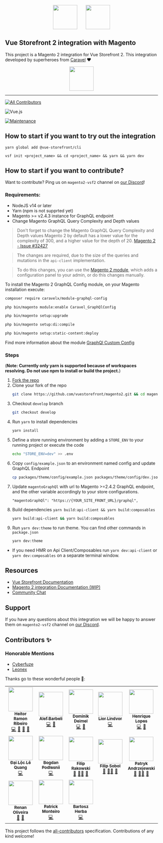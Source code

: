 <div align="center">
<img src="https://user-images.githubusercontent.com/1626923/137092657-fb398d20-b592-4661-a1f9-4135db0b61d5.png" height="80px"/>  <img src="https://upload.wikimedia.org/wikipedia/commons/thumb/5/55/Magento_Logo.svg/2560px-Magento_Logo.svg.png" height="80px"/>
</div>

## Vue Storefront 2 integration with Magento

This project is a Magento 2 integration for Vue Storefront 2.
This integration developed by superheroes from [Caravel](https://github.com/caravelx) ❤️
<div align="center">
<img src="https://user-images.githubusercontent.com/1626923/127100067-98eda368-94e3-47dd-b824-842d38dc8550.png" height="80px"/>
</div>
<hr />

<!-- ALL-CONTRIBUTORS-BADGE:START - Do not remove or modify this section -->
[![All Contributors](https://img.shields.io/badge/all_contributors-13-orange.svg?style=flat-square)](#contributors-)
<!-- ALL-CONTRIBUTORS-BADGE:END -->

![Vue.js](https://img.shields.io/badge/vuejs-%2335495e.svg?style=for-the-badge&logo=vuedotjs&logoColor=%234FC08D)

[![Maintenance](https://img.shields.io/badge/Maintained%3F-yes-green.svg)](https://GitHub.com/Naereen/StrapDown.js/graphs/commit-activity)

## How to start if you want to try out the integration

```
yarn global add @vue-storefront/cli
```
```
vsf init <project_name> && cd <project_name> && yarn && yarn dev
```

## How to start if you want to contribute?

Want to contribute? Ping us on `magento2-vsf2` channel on [our Discord](http://discord.vuestorefront.io)!

### Requirements:
  - NodeJS v14 or later
  - Yarn (npm is not supprted yet)
  - Magento >= v2.4.3 instance for GraphQL endpoint
  - Change Magento GraphQL Query Complexity and Depth values

> Don't forget to change the Magento GraphQL Query Complexity and Depth values
Magento 2 by default has a lower value for the complexity of 300, and a higher value for the depth of 20. [Magento 2 - Issue #32427](https://github.com/magento/magento2/issues/32427#issuecomment-860478483)

>The changes are required, due to the size of the queries and mutations in the `api-client` implementation.

>To do this changes, you can use the [Magento 2 module](https://github.com/caravelx/module-graphql-config), which adds a configuration panel to your admin, or do this changes manually.


To install the Magento 2 GraphQL Config module, on your Magento installation execute:

```bash
composer require caravelx/module-graphql-config

php bin/magento module:enable Caravel_GraphQlConfig

php bin/magento setup:upgrade

php bin/magento setup:di:compile

php bin/magento setup:static-content:deploy
```

Find more information about the module [GraphQl Custom Config](https://github.com/caravelx/module-graphql-config)

### Steps
(<b>Note: Currently only yarn is supported because of workspaces resolving. Do not use npm to install or build the project.</b>)
1. [Fork the repo](https://docs.github.com/en/get-started/quickstart/fork-a-repo)
2. Clone your fork of the repo
    ```bash
    git clone https://github.com/vuestorefront/magento2.git && cd magento2
    ```
3. Checkout `develop` branch
    ```bash
    git checkout develop
    ```
4. Run `yarn` to install dependencies
    ```bash
    yarn install
    ```
5. Define a store running environment by adding a `STORE_ENV` to your running project or execute the code
    ```bash
    echo "STORE_ENV=dev" >> .env
    ```
6. Copy `config/example.json` to an environment named config and update GraphQL Endpoint
    ```bash
    cp packages/theme/config/example.json packages/theme/config/dev.json
    ```
7. Update `magentoGraphQl` with url to Magento >=2.4.2 GraphQL endpoint, and the other variable accordingly to your store configurations.
    ```
    "magentoGraphQl": "https://{YOUR_SITE_FRONT_URL}/graphql",
    ```
8. Build dependencies `yarn build:api-client && yarn build:composables`
    ```bash
    yarn build:api-client && yarn build:composables
    ```
9. Run `yarn dev:theme` to run theme. You can find other commands in `package.json`
    ```bash
    yarn dev:theme
    ```
- If you need HMR on Api Client/Composables run `yarn dev:api-client` or `yarn dev:composables` on a separate terminal window.

## Resources

- [Vue Storefront Documentation](https://docs.vuestorefront.io/v2/)
- [Magento 2 integration Documentation (WIP)](https://docs.vuestorefront.io/magento)
- [Community Chat](http://discord.vuestorefront.io)

## Support

If you have any questions about this integration we will be happy to answer them on  `magento2-vsf2` channel on [our Discord](http://discord.vuestorefront.io).

## Contributors ✨

### Honorable Mentions
- [Cyberfuze](https://cyberfuze.com/)
- [Leonex](https://www.leonex.de/)

Thanks go to these wonderful people 🙌:

<!-- ALL-CONTRIBUTORS-LIST:START - Do not remove or modify this section -->
<!-- prettier-ignore-start -->
<!-- markdownlint-disable -->
<table>
  <tr>
    <td align="center"><a href="https://github.com/bloodf"><img src="https://avatars.githubusercontent.com/u/1626923?v=4?s=80" width="80px;" alt=""/><br /><sub><b>Heitor Ramon Ribeiro</b></sub></a><br /><a href="https://github.com/vuestorefront/magento2/commits?author=bloodf" title="Code">💻</a> <a href="#maintenance-bloodf" title="Maintenance">🚧</a> <a href="https://github.com/vuestorefront/magento2/commits?author=bloodf" title="Documentation">📖</a> <a href="#projectManagement-bloodf" title="Project Management">📆</a></td>
    <td align="center"><a href="https://github.com/alefbarbeli"><img src="https://avatars.githubusercontent.com/u/7727647?v=4?s=80" width="80px;" alt=""/><br /><sub><b>Alef Barbeli</b></sub></a><br /><a href="https://github.com/vuestorefront/magento2/commits?author=alefbarbeli" title="Code">💻</a> <a href="https://github.com/vuestorefront/magento2/commits?author=alefbarbeli" title="Documentation">📖</a></td>
    <td align="center"><a href="https://github.com/domideimel"><img src="https://avatars.githubusercontent.com/u/32941053?v=4?s=80" width="80px;" alt=""/><br /><sub><b>Dominik Deimel</b></sub></a><br /><a href="https://github.com/vuestorefront/magento2/commits?author=domideimel" title="Code">💻</a> <a href="https://github.com/vuestorefront/magento2/commits?author=domideimel" title="Documentation">📖</a></td>
    <td align="center"><a href="https://github.com/LiorLindvor"><img src="https://avatars.githubusercontent.com/u/6757942?v=4?s=80" width="80px;" alt=""/><br /><sub><b>Lior Lindvor</b></sub></a><br /><a href="https://github.com/vuestorefront/magento2/commits?author=LiorLindvor" title="Code">💻</a></td>
    <td align="center"><a href="https://github.com/hcmlopes"><img src="https://avatars.githubusercontent.com/u/20449158?v=4?s=80" width="80px;" alt=""/><br /><sub><b>Henrique Lopes</b></sub></a><br /><a href="https://github.com/vuestorefront/magento2/commits?author=hcmlopes" title="Code">💻</a> <a href="https://github.com/vuestorefront/magento2/commits?author=hcmlopes" title="Documentation">📖</a></td>
  </tr>
  <tr>
    <td align="center"><a href="https://github.com/DaiLoc5698"><img src="https://avatars.githubusercontent.com/u/76195735?v=4?s=80" width="80px;" alt=""/><br /><sub><b>Đại Lộc Lê Quang</b></sub></a><br /><a href="https://github.com/vuestorefront/magento2/commits?author=DaiLoc5698" title="Code">💻</a></td>
    <td align="center"><a href="https://mediabridge.solutions/"><img src="https://avatars.githubusercontent.com/u/10129233?v=4?s=80" width="80px;" alt=""/><br /><sub><b>Bogdan Podlesnii</b></sub></a><br /><a href="https://github.com/vuestorefront/magento2/commits?author=zfmaster" title="Code">💻</a></td>
    <td align="center"><a href="https://github.com/filrak"><img src="https://avatars.githubusercontent.com/u/15185752?v=4?s=80" width="80px;" alt=""/><br /><sub><b>Filip Rakowski</b></sub></a><br /><a href="#question-filrak" title="Answering Questions">💬</a> <a href="#mentoring-filrak" title="Mentoring">🧑‍🏫</a> <a href="https://github.com/vuestorefront/magento2/pulls?q=is%3Apr+reviewed-by%3Afilrak" title="Reviewed Pull Requests">👀</a></td>
    <td align="center"><a href="https://github.com/filipsobol"><img src="https://avatars.githubusercontent.com/u/4145208?v=4?s=80" width="80px;" alt=""/><br /><sub><b>Filip Sobol</b></sub></a><br /><a href="#question-filipsobol" title="Answering Questions">💬</a> <a href="#mentoring-filipsobol" title="Mentoring">🧑‍🏫</a> <a href="https://github.com/vuestorefront/magento2/pulls?q=is%3Apr+reviewed-by%3Afilipsobol" title="Reviewed Pull Requests">👀</a></td>
    <td align="center"><a href="https://github.com/andrzejewsky"><img src="https://avatars.githubusercontent.com/u/7943292?v=4?s=80" width="80px;" alt=""/><br /><sub><b>Patryk Andrzejewski</b></sub></a><br /><a href="#question-andrzejewsky" title="Answering Questions">💬</a> <a href="#mentoring-andrzejewsky" title="Mentoring">🧑‍🏫</a> <a href="https://github.com/vuestorefront/magento2/pulls?q=is%3Apr+reviewed-by%3Aandrzejewsky" title="Reviewed Pull Requests">👀</a></td>
  </tr>
  <tr>
    <td align="center"><a href="https://github.com/renanoliveira0"><img src="https://avatars.githubusercontent.com/u/1081576?v=4?s=80" width="80px;" alt=""/><br /><sub><b>Renan Oliveira</b></sub></a><br /><a href="#tool-renanoliveira0" title="Tools">🔧</a> <a href="#plugin-renanoliveira0" title="Plugin/utility libraries">🔌</a></td>
    <td align="center"><a href="https://www.youtube.com/playlist?list=PLBjvYfV_TvwL7srfoBB0QxP1P-iJ5sQnc"><img src="https://avatars.githubusercontent.com/u/13258255?v=4?s=80" width="80px;" alt=""/><br /><sub><b>Patrick Monteiro</b></sub></a><br /><a href="https://github.com/vuestorefront/magento2/commits?author=patrickmonteiro" title="Code">💻</a></td>
    <td align="center"><a href="http://digibart.com/"><img src="https://avatars.githubusercontent.com/u/16045377?v=4?s=80" width="80px;" alt=""/><br /><sub><b>Bartosz Herba</b></sub></a><br /><a href="https://github.com/vuestorefront/magento2/commits?author=bartoszherba" title="Code">💻</a></td>
  </tr>
</table>

<!-- markdownlint-restore -->
<!-- prettier-ignore-end -->

<!-- ALL-CONTRIBUTORS-LIST:END -->

This project follows the [all-contributors](https://github.com/all-contributors/all-contributors) specification. Contributions of any kind welcome!

